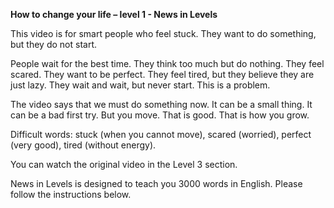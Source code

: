 <p><strong>How to change your life – level 1 - News in Levels</strong></p>
<p>This video is for smart people who feel stuck. They want to do something, but they do not start.</p>
<p>People wait for the best time. They think too much but do nothing. They feel scared. They want to be perfect. They feel tired, but they believe they are just lazy. They wait and wait, but never start. This is a problem.</p>
<p>The video says that we must do something now. It can be a small thing. It can be a bad first try. But you move. That is good. That is how you grow.</p>
<p>Difficult words: stuck (when you cannot move), scared (worried), perfect (very good), tired (without energy).</p>
<p>You can watch the original video in the Level 3 section.</p>
<p>News in Levels is designed to teach you 3000 words in English. Please follow the instructions
below.</p>
